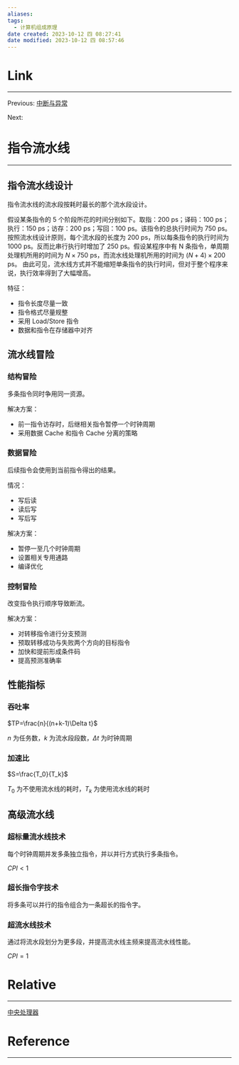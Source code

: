 ```yaml
---
aliases: 
tags:
  - 计算机组成原理
date created: 2023-10-12 四 08:27:41
date modified: 2023-10-12 四 08:57:46
---
```


# Link
---
Previous: [中断与异常](中断与异常.md)

Next: 

# 指令流水线
---

## 指令流水线设计

指令流水线的流水段按耗时最长的那个流水段设计。

假设某条指令的 5 个阶段所花的时间分别如下。取指：200 ps；译码：100 ps；执行：150 ps；访存：200 ps；写回：100 ps。该指令的总执行时间为 750 ps。按照流水线设计原则，每个流水段的长度为 200 ps，所以每条指令的执行时间为 1000 ps。反而比串行执行时增加了 250 ps。假设某程序中有 N 条指令，单周期处理机所用的时间为 $N \times 750$ ps，而流水线处理机所用的时间为 $(N + 4) \times 200$ ps。 由此可见，流水线方式并不能缩短单条指令的执行时间，但对于整个程序来说，执行效率得到了大幅增高。

特征：
- 指令长度尽量一致
- 指令格式尽量规整
- 采用 Load/Store 指令
- 数据和指令在存储器中对齐
## 流水线冒险

### 结构冒险

多条指令同时争用同一资源。

解决方案：

- 前一指令访存时，后继相关指令暂停一个时钟周期
- 采用数据 Cache 和指令 Cache 分离的策略

### 数据冒险

后续指令会使用到当前指令得出的结果。

情况：

- 写后读
- 读后写
- 写后写

解决方案：

- 暂停一至几个时钟周期
- 设置相关专用通路
- 编译优化

### 控制冒险

改变指令执行顺序导致断流。

解决方案：

- 对转移指令进行分支预测
- 预取转移成功与失败两个方向的目标指令
- 加快和提前形成条件码
- 提高预测准确率

## 性能指标

### 吞吐率

$TP=\frac{n}{(n+k-1)\Delta t}$

$n$ 为任务数，$k$ 为流水段段数，$\Delta t$ 为时钟周期
### 加速比

$S=\frac{T_0}{T_k}$

$T_0$ 为不使用流水线的耗时，$T_k$ 为使用流水线的耗时

## 高级流水线

### 超标量流水线技术

每个时钟周期并发多条独立指令，并以并行方式执行多条指令。

$CPI<1$

### 超长指令字技术

将多条可以并行的指令组合为一条超长的指令字。

### 超流水线技术

通过将流水段划分为更多段，并提高流水线主频来提高流水线性能。

$CPI=1$

# Relative
---
[中央处理器](中央处理器.md)

# Reference
---

